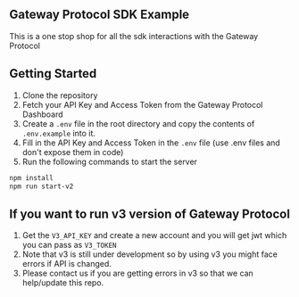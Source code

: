 ## Gateway Protocol SDK Example

This is a one stop shop for all the sdk interactions with the Gateway Protocol

## Getting Started

1. Clone the repository
2. Fetch your API Key and Access Token from the Gateway Protocol Dashboard
3. Create a `.env` file in the root directory and copy the contents of `.env.example` into it.
4. Fill in the API Key and Access Token in the `.env` file (use .env files and don't expose them in code)
5. Run the following commands to start the server

```bash
npm install
npm run start-v2
```

## If you want to run v3 version of Gateway Protocol

1. Get the `V3_API_KEY` and create a new account and you will get jwt which you can pass as `V3_TOKEN`
2. Note that v3 is still under development so by using v3 you might face errors if API is changed.
3. Please contact us if you are getting errors in v3 so that we can help/update this repo.
